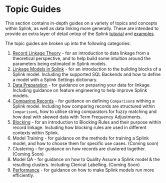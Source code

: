 # Topic Guides

This section contains in-depth guides on a variety of topics and concepts within Splink, as well as data linking more generally. These are intended to provide an extra layer of detail ontop of the Splink [tutorial](../demos/00_Tutorial_Introduction.ipynb) and [examples](../examples_index.md).

The topic guides are broken up into the following categories:

1. [Record Linkage Theory](record_linkage.md) - for an introduction to data linkage from a theoretical perspective, and to help build some intuition around the parameters being estimated in Splink models.  
2. [Linkage Models in Splink](backends.md) - for an introduction to the building blocks of a Splink model. Including the supported SQL Backends and how to define a model with a Splink Settings dictionary.
3. [Data Preparation](./feature_engineering.md) - for guidance on perparing your data for linkage. Including guidance on feature engineering to help improve Splink models. 
4. [Comparing Records](./customising_comparisons.ipynb) - for guidance on defining `Comparison`s withing a Splink model. Including how comparing records are structured within `Comparison`s, how to utilise string comparators for fuzzy matching and how deal with skewed data with Term Frequency Adjustments.
5. [Blocking](./blocking_rules.md) - for an introduction to Blocking Rules and their purpose within record linkage. Including how blocking rules are used in different contexts within Splink.
6. Model Training - for guidance on the methods for training a Splink model, and how to choose them for specific use cases. (Coming soon)
7. Clustering - for guidance on how records are clustered together. (Coming Soon)
8. Model QA - for guidance on how to Quality Assure a Splink model & the resulting clusters. Including Clerical Labelling. (Coming Soon)
9. [Performance](./optimising_spark.md) - for guidance on how to make Splink models run more efficiently.